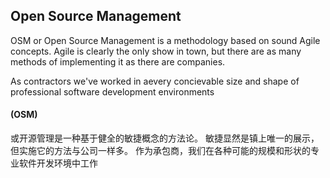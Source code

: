 ## Open Source Management 



OSM or Open Source Management is a methodology based on sound Agile concepts. Agile is clearly the only show in town, but there are as many methods of implementing it as there are companies.

As contractors we've worked in aevery concievable size and shape of professional software development environments 



#### (OSM) 
或开源管理是一种基于健全的敏捷概念的方法论。 敏捷显然是镇上唯一的展示，但实施它的方法与公司一样多。 作为承包商，我们在各种可能的规模和形状的专业软件开发环境中工作